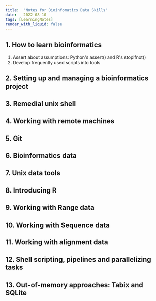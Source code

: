 ```yaml
---
title:  "Notes for Bioinfomatics Data Skills"
date:   2022-08-10
tags: [LearningNotes]
render_with_liquid: false
---
```


## 1. How to learn bioinformatics
1. Assert about assumptions: Python's assert() and R's stopifnot()
2. Develop frequently used scripts into tools

## 2. Setting up and managing a bioinformatics project
## 3. Remedial unix shell
## 4. Working with remote machines
## 5. Git
## 6. Bioinformatics data
## 7. Unix data tools
## 8. Introducing R
## 9. Working with Range data
## 10. Working with Sequence data
## 11. Working with alignment data
## 12. Shell scripting, pipelines and parallelizing tasks
## 13. Out-of-memory approaches: Tabix and SQLite